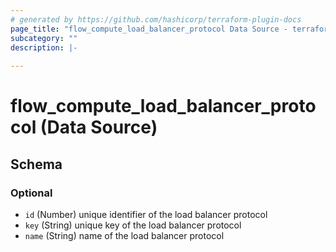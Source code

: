 ```yaml
---
# generated by https://github.com/hashicorp/terraform-plugin-docs
page_title: "flow_compute_load_balancer_protocol Data Source - terraform-provider-flow"
subcategory: ""
description: |-
  
---
```


# flow_compute_load_balancer_protocol (Data Source)





<!-- schema generated by tfplugindocs -->
## Schema

### Optional

- `id` (Number) unique identifier of the load balancer protocol
- `key` (String) unique key of the load balancer protocol
- `name` (String) name of the load balancer protocol


